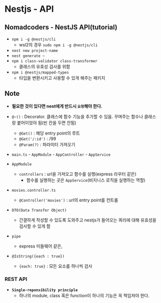 # Nestjs - API

## Nomadcoders - NestJS API(tutorial)

- `npm i -g @nestjs/cli`
  - wsl2의 경우 `sudo npm i -g @nestjs/cli`
- `nest new project-name`
- `nest generate ~`
- `npm i class-validator class-transformer`
  - 클래스의 유효성 검사를 위함
- `npm i @nestjs/mapped-types`
  - 타입을 변환시키고 사용할 수 있게 해주는 패키지

## Note

- <b>필요한 것이 있다면 nest에게 반드시 `요청`해야 한다.</b>

- `@~()` : Decorator. 클래스에 함수 기능을 추가할 수 있음. 꾸며주는 함수나 클래스랑 붙어이었야 됨(빈 칸을 두면 안됨)

  - `@Get()` : 해당 entry point의 루트
  - `@Get('/:id')` : /99
  - `@Param(?)` : 파라미터 가져오기

- `main.ts` - `AppModule` - `AppController` - `AppService`

- `AppModule`

  - `controllers` : url을 가져오고 함수를 실행(express 라우터 같은)
    - 함수를 실행하는 곳은 `AppService`(비지니스 로직을 실행하는 역할)

- `movies.controller.ts`

  - `@Controller('movies')` : url의 entry point를 컨트롤

- `DTO(Data Transfer Object)`

  - 간결하게 작성할 수 있도록 도와주고 nestjs가 들어오는 쿼리에 대해 유효성을 검사할 수 있게 함

- `pipe`

  - express 미들웨어 같은,

- `@IsString({each : true})`
  - `{each: true}` : 모든 요소를 하나씩 검사

### REST API

- <b>`Single-reponsibility principle`</b>
  - 하나의 module, class 혹은 function이 하나의 기능은 꼭 책임져야 한다.
